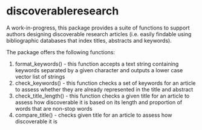 # discoverableresearch

A work-in-progress, this package provides a suite of functions to support authors designing discoverable research articles (i.e. easily findable using bibliographic databases that index titles, abstracts and keywords).

The package offers the following functions:
1) format_keywords() - this function accepts a text string containing keywords separated by a given character and outputs a lower case vector list of strings
2) check_keywords() - this function checks a set of keywords for an article to assess whether they are already represented in the title and abstract
3) check_title_length() - this function checks a given title for an article to assess how discoverable it is based on its length and proportion of words that are non-stop words
4) compare_title() - checks given title for an article to assess how discoverable it is
